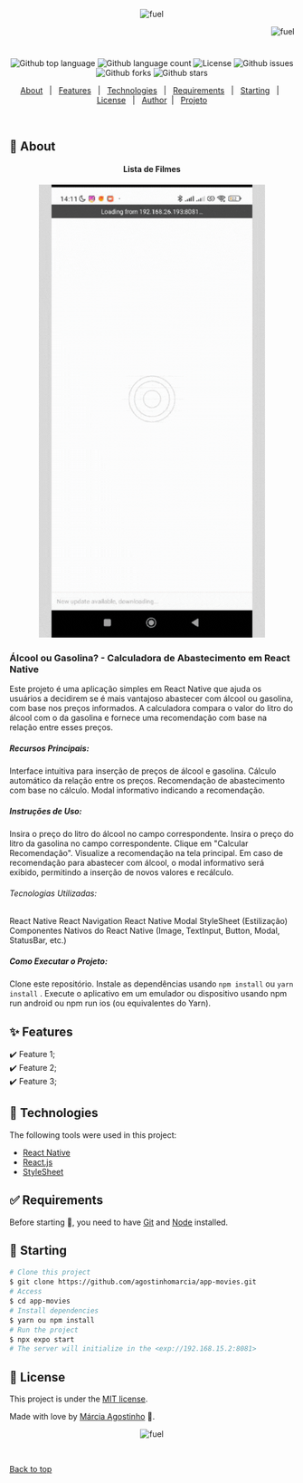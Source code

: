 <p align="center">
   <img src="https://media.giphy.com/media/UTjIGZdweJ3kWgPhvo/giphy.gif" alt="fuel" width="280"/>
</p>

<p align="right">
   <img src="https://media.giphy.com/media/QuyQeCDS6PLCP9iAOW/giphy.gif" alt="fuel" width="130"/>
</p>

<h1 align="center"></h1>

<p align="center">
  <img alt="Github top language" src="https://img.shields.io/github/languages/top/agostinhomarcia/app-fuel?color=FF0000">

  <img alt="Github language count" src="https://img.shields.io/github/languages/count/agostinhomarcia/app-fuel?color=FF0000">

  <img alt="License" src="https://img.shields.io/github/license/agostinhomarcia/app-fuel?color=FF0000">

   <img alt="Github issues" src="https://img.shields.io/github/issues/agostinhomarcia/app-fuel?color=FF0000" />

   <img alt="Github forks" src="https://img.shields.io/github/forks/agostinhomarcia/app-fuel?color=FF0000" />

   <img alt="Github stars" src="https://img.shields.io/github/stars/agostinhomarcia/app-fuel?color=FF0000" /> 
</p>

<p align="center">
  <a href="#dart-about">About</a> &#xa0; | &#xa0; 
  <a href="#sparkles-features">Features</a> &#xa0; | &#xa0;
  <a href="#rocket-technologies">Technologies</a> &#xa0; | &#xa0;
  <a href="#white_check_mark-requirements">Requirements</a> &#xa0; | &#xa0;
  <a href="#checkered_flag-starting">Starting</a> &#xa0; | &#xa0;
  <a href="#memo-license">License</a> &#xa0; | &#xa0;
  <a href="https://github.com/agostinhomarcia" target="_blank">Author</a>&#xa0; | &#xa0
  <a href="#" target="_blank" rel="noopener noreferrer">Projeto</a>
</p>

<br>

## :dart: About

<h4 align="center">Lista de Filmes </h4>

<p align="center">
  <img src="assets/fuel.gif" alt="teste-morty" />
  
</p>

<p align="left">

### Álcool ou Gasolina? - Calculadora de Abastecimento em React Native

Este projeto é uma aplicação simples em React Native que ajuda os usuários a decidirem se é mais vantajoso abastecer com álcool ou gasolina, com base nos preços informados. A calculadora compara o valor do litro do álcool com o da gasolina e fornece uma recomendação com base na relação entre esses preços.

##### Recursos Principais:

Interface intuitiva para inserção de preços de álcool e gasolina.
Cálculo automático da relação entre os preços.
Recomendação de abastecimento com base no cálculo.
Modal informativo indicando a recomendação.

##### Instruções de Uso:

Insira o preço do litro do álcool no campo correspondente.
Insira o preço do litro da gasolina no campo correspondente.
Clique em "Calcular Recomendação".
Visualize a recomendação na tela principal.
Em caso de recomendação para abastecer com álcool, o modal informativo será exibido, permitindo a inserção de novos valores e recálculo.

###### Tecnologias Utilizadas:

React Native
React Navigation
React Native Modal
StyleSheet (Estilização)
Componentes Nativos do React Native (Image, TextInput, Button, Modal, StatusBar, etc.)

##### Como Executar o Projeto:

Clone este repositório.
Instale as dependências usando `npm install` ou `yarn install` .
Execute o aplicativo em um emulador ou dispositivo usando npm run android ou npm run ios (ou equivalentes do Yarn).

</p>

## :sparkles: Features

:heavy_check_mark: Feature 1;\
:heavy_check_mark: Feature 2;\
:heavy_check_mark: Feature 3;

## :rocket: Technologies

The following tools were used in this project:

- [React Native](https://reactnative.dev/docs/getting-started)
- [React.js](https://legacy.reactjs.org/)
- [StyleSheet](https://reactnative.dev/docs/stylesheet)

## :white_check_mark: Requirements

Before starting :checkered_flag:, you need to have [Git](https://git-scm.com) and [Node](https://nodejs.org/en/) installed.

## :checkered_flag: Starting

```bash
# Clone this project
$ git clone https://github.com/agostinhomarcia/app-movies.git
# Access
$ cd app-movies
# Install dependencies
$ yarn ou npm install
# Run the project
$ npx expo start
# The server will initialize in the <exp://192.168.15.2:8081>
```

## :memo: License

This project is under the [MIT license](./License).

Made with love by [Márcia Agostinho](https://github.com/agostinhomarcia) 🚀.

<p align="center">
   <img src="https://media.giphy.com/media/Yg8vGWejajI3ZYywkl/giphy.gif" alt="fuel" width="230"/>
</p>

&#xa0;

<a href="#top">Back to top </a>
